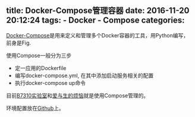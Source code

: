 title: Docker-Compose管理容器
date: 2016-11-20 20:12:24
tags:
    - Docker
    - Compose
categories:
---
[Docker-Compose](https://docs.docker.com/compose/)是用来定义和管理多个Docker容器的工具，用Python编写，前身是Fig.

使用Compose一般分为三步
* 定一应用的Dockerfile
* 编写docker-compose.yml, 在其中添加启动服务相关的配置
* 执行docker-compose up命令

目前[B7310实验室](http://b7310.dengshilong.org/)和[爱与生的烦恼](http://lovehate.cc/)就是使用Compose管理的。

环境配置放在[Github](https://github.com/dengshilong/Dockerfiles)上。
